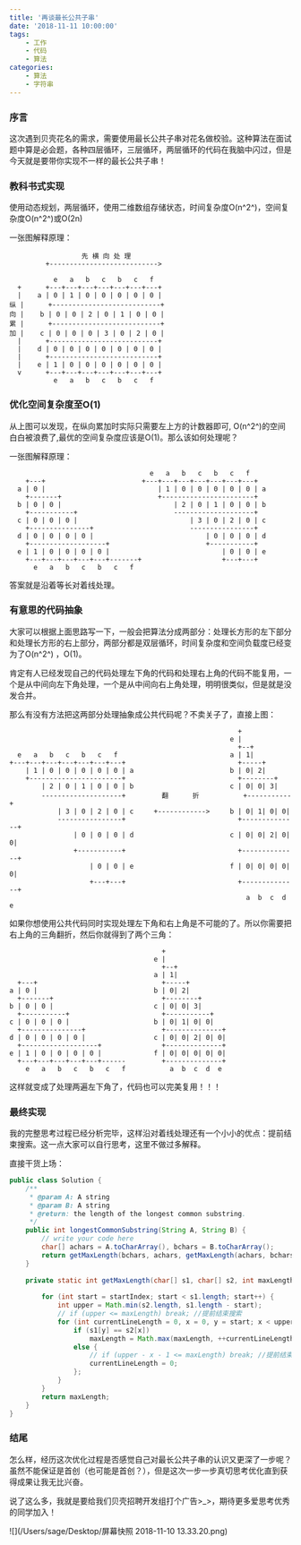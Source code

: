```yaml
---
title: '再谈最长公共子串'
date: '2018-11-11 10:00:00'
tags:
    - 工作
    - 代码
    - 算法
categories:
    - 算法
    - 字符串
---
```


### 序言

这次遇到贝壳花名的需求，需要使用最长公共子串对花名做校验。这种算法在面试题中算是必会题，各种四层循环，三层循环，两层循环的代码在我脑中闪过，但是今天就是要带你实现不一样的最长公共子串！



### 教科书式实现

使用动态规划，两层循环，使用二维数组存储状态，时间复杂度O(n^2^)，空间复杂度O(n^2^)或O(2n)

一张图解释原理：

```
                  先 横 向 处 理
         +--------------------------->

           e   a   b   c   b   c   f
  +      +---+---+---+---+---+---+---+
  |    a | 0 | 1 | 0 | 0 | 0 | 0 | 0 |
纵 |      +---------------------------+
向 |    b | 0 | 0 | 2 | 0 | 1 | 0 | 0 |
累 |      +---------------------------+
加 |    c | 0 | 0 | 0 | 3 | 0 | 2 | 0 |
  |      +---------------------------+
  |    d | 0 | 0 | 0 | 0 | 0 | 0 | 0 |
  |      +---------------------------+
  |    e | 1 | 0 | 0 | 0 | 0 | 0 | 0 |
  v      +---+---+---+---+---+---+---+
           e   a   b   c   b   c   f
```



### 优化空间复杂度至O(1)

从上图可以发现，在纵向累加时实际只需要左上方的计数器即可, O(n^2^)的空间白白被浪费了,最优的空间复杂度应该是O(1)。那么该如何处理呢？

一张图解释原理：


                                       e   a   b   c   b   c   f
        +---+                        +---+---+---+---+---+---+---+
      a | 0 |                            | 1 | 0 | 0 | 0 | 0 | 0 | a
        +-------+                        +-----------------------+
      b | 0 | 0 |                            | 2 | 0 | 1 | 0 | 0 | b
        +-----------+                        --------------------+
      c | 0 | 0 | 0 |                            | 3 | 0 | 2 | 0 | c
        +---------------+                        ----------------+
      d | 0 | 0 | 0 | 0 |                            | 0 | 0 | 0 | d
        +-------------------+                        +-----------+
      e | 1 | 0 | 0 | 0 | 0 |                            | 0 | 0 | e
        +---+---+---+---+---+-------+                    +---+---+
          e   a   b   c   b   c   f
答案就是沿着等长对着线处理。



### 有意思的代码抽象

大家可以根据上面思路写一下，一般会把算法分成两部分：处理长方形的左下部分和处理长方形的右上部分，两部分都是双层循环，时间复杂度和空间负载度已经变为了O(n^2^) ，O(1)。

肯定有人已经发现自己的代码处理左下角的代码和处理右上角的代码不能复用，一个是从中间向左下角处理，一个是从中间向右上角处理，明明很类似，但是就是没发合并。

那么有没有方法把这两部分处理抽象成公共代码呢？不卖关子了，直接上图：

```
                                                         +
                                                       e |
                                                         +--+
  e   a   b   c   b   c   f                            a | 1|
+---+---+---+---+---+---+---+                            +-----+
    | 1 | 0 | 0 | 0 | 0 | 0 | a                        b | 0| 2|
    +-----------------------+                            +--------+
        | 2 | 0 | 1 | 0 | 0 | b                        c | 0| 0| 3|
        --------------------+         翻      折           +-----------+
            | 3 | 0 | 2 | 0 | c     +------------>     b | 0| 1| 0| 0|
            ----------------+                            +--------------+
                | 0 | 0 | 0 | d                        c | 0| 0| 2| 0| 0|
                +-----------+                            +--------------+
                    | 0 | 0 | e                        f | 0| 0| 0| 0| 0|
                    +---+---+                            +--------------+
                                                           a  b  c  d  e

```

如果你想使用公共代码同时实现处理左下角和右上角是不可能的了。所以你需要把右上角的三角翻折，然后你就得到了两个三角：

```
                                      +
                                    e |
                                      +--+
                                    a | 1|
  +---+                               +-----+
a | 0 |                             b | 0| 2|
  +-------+                           +--------+
b | 0 | 0 |                         c | 0| 0| 3|
  +-----------+                       +-----------+
c | 0 | 0 | 0 |                     b | 0| 1| 0| 0|
  +---------------+                   +--------------+
d | 0 | 0 | 0 | 0 |                 c | 0| 0| 2| 0| 0|
  +-------------------+               +--------------+
e | 1 | 0 | 0 | 0 | 0 |             f | 0| 0| 0| 0| 0|
  +---+---+---+---+---+------         +--------------+
    e   a   b   c   b   c   f           a  b  c  d  e

```

这样就变成了处理两遍左下角了，代码也可以完美复用！！！



### 最终实现

我的完整思考过程已经分析完毕，这样沿对着线处理还有一个小小的优点：提前结束搜索。这一点大家可以自行思考，这里不做过多解释。



直接干货上场：

```java
public class Solution {
    /**
     * @param A: A string
     * @param B: A string
     * @return: the length of the longest common substring.
     */
    public int longestCommonSubstring(String A, String B) {
        // write your code here
        char[] achars = A.toCharArray(), bchars = B.toCharArray();
        return getMaxLength(bchars, achars, getMaxLength(achars, bchars, 0, 0), 1);
    }
    
    private static int getMaxLength(char[] s1, char[] s2, int maxLength, int startIndex) {
        
        for (int start = startIndex; start < s1.length; start++) {
            int upper = Math.min(s2.length, s1.length - start);
            // if (upper <= maxLength) break; //提前结束搜索
            for (int currentLineLength = 0, x = 0, y = start; x < upper; x++, y++) {
                if (s1[y] == s2[x])
                    maxLength = Math.max(maxLength, ++currentLineLength);
                else {
                    // if (upper - x - 1 <= maxLength) break; //提前结束搜索
                    currentLineLength = 0;
                };
            }
        }
        return maxLength;
    }
}
```



### 结尾

怎么样，经历这次优化过程是否感觉自己对最长公共子串的认识又更深了一步呢？虽然不能保证是首创（也可能是首创？），但是这次一步一步真切思考优化直到获得成果让我无比兴奋。

说了这么多，我就是要给我们贝壳招聘开发组打个广告>_>，期待更多爱思考优秀的同学加入！

![](/Users/sage/Desktop/屏幕快照 2018-11-10 13.33.20.png)

